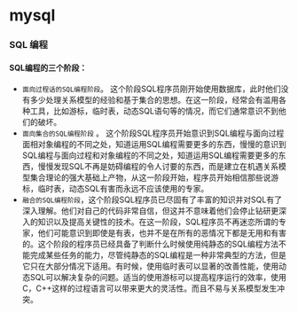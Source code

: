 # mysql 

### SQL 编程

#### SQL编程的三个阶段：
* `面向过程话的SQL编程阶段`。 这个阶段SQL程序员刚开始使用数据库，此时他们没有多少处理关系模型的经验和基于集合的思想。在这一阶段，经常会有滥用各种工具，比如游标，临时表，动态SQL语句等的情况，而它们通常意识不到他们的破坏。
* `面向集合的SQL编程阶段` 。 这个阶段SQL程序员开始意识到SQL编程与面向过程面相对象编程的不同之处，知道运用SQL编程需要更多的东西，慢慢的意识到SQL编程与面向过程和对象编程的不同之处，知道运用SQL编程需要更多的东西，慢慢发现SQL不再是妨碍编程的令人讨要的东西，而是建立在机遇关系模型集合理论的强大基础上产物，从这一阶段开始，程序员开始相信那些说游标，临时表，动态SQL有害而永远不应该使用的专家。
* `融合的SQL编程阶段`，这个阶段SQL程序员已尽固有了丰富的知识并对SQL有了深入理解。他们对自己的代码非常自信，但这并不意味着他们会停止钻研更深入的知识以及提高关键性的技术。在这一阶段，SQL程序员不再迷恋所谓的专家，他们可能意识到即使是有表，也并不是在所有的恶情况下都是无用和有害的。这个阶段的程序员已经具备了判断什么时候使用纯静态的SQL编程方法不能完成某些任务的能力，尽管纯静态的SQL编程是一种非常典型的方法，但是它只在大部分情况下适用。有时候，使用临时表可以显著的改善性能，使用动态SQL可以解决复杂的问题。适当的使用游标可以提高程序运行的效率，使用C，C++这样的过程语言可以带来更大的灵活性。而且不易与关系模型发生冲突。
